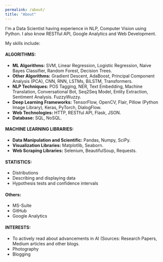 ```yaml
---
permalink: /about/
title: "About"
---
```


I'm a Data Scientist having experience in NLP, Computer Vision using Python. I also know RESTful API, Google Analytics and Web Development.

My skills include:
#### **ALGORITHMS:**


- **ML Algorithms:** SVM, Linear Regression, Logistic Regression, Naive Bayes Classifier, Random Forest, Decision Trees.
- **Other Algorithms:** Gradient Descent, AdaBoost, Principal Component Analysis (PCA), CNN, RNN, LSTMs, BiLSTM, Transformers.
- **NLP Techniques:** POS Tagging, NER, Text Embedding, Machine Translation, Conversational Bot, Seq2Seq Model, Entity Extraction, Sentiment Analysis. FuzzyWuzzy.
- **Deep Learning Frameworks:** TensorFlow, OpenCV, Flair, Pillow (Python Image Library), Keras, PyTorch, DialogFlow.
- **Web Technologies:** HTTP, RESTful API, Flask, JSON.
- **Database:** SQL, NoSQL.

#### **MACHINE LEARNING LIBRARIES:**
- **Data Manipulation and Scientific:** Pandas, Numpy, SciPy.
- **Visualization Libraries:** Matplotlib, Seaborn.
- **Web Scraping Libraries:** Selenium, BeautifulSoup, Requests.

#### **STATISTICS:**
- Distributions
- Describing and displaying data
- Hypothesis tests and confidence intervals

#### **Others:**
- MS-Suite
- GitHub
- Google Analytics

#### **INTERESTS:**​​​​​​​
- To actively read about advancements in AI (Sources: Research Papers, Medium articles and other blogs.
- Photography
- Blogging
